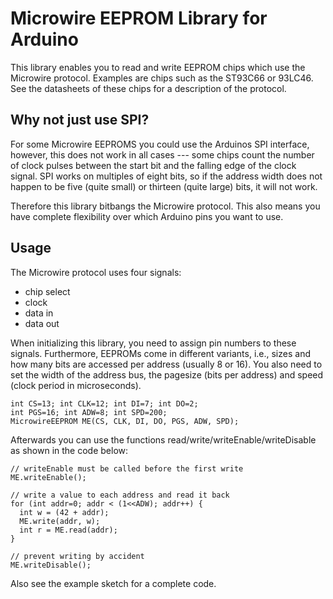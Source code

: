 # Microwire EEPROM Library for Arduino

This library enables you to read and write EEPROM chips which use the Microwire
protocol. Examples are chips such as the ST93C66 or 93LC46. See the datasheets
of these chips for a description of the protocol.

## Why not just use SPI?

For some Microwire
EEPROMS you could use the Arduinos SPI interface, however, this does not work
in all cases --- some chips count the number of clock pulses between the start
bit and the falling edge of the clock signal. SPI works on multiples of eight
bits, so if the address width does not happen to be five (quite small) or
thirteen (quite large) bits, it will not work.

Therefore this library bitbangs the Microwire protocol. This also means you
have complete flexibility over which Arduino pins you want to use.

## Usage

The Microwire protocol uses four signals:
* chip select
* clock
* data in
* data out

When initializing this library, you need to assign pin numbers to these
signals. Furthermore, EEPROMs come in different variants, i.e., sizes and
how many bits are accessed per address (usually 8 or 16). You also need to
set the width of the address bus, the pagesize (bits per address) and speed
(clock period in microseconds).

    int CS=13; int CLK=12; int DI=7; int DO=2;
    int PGS=16; int ADW=8; int SPD=200;
    MicrowireEEPROM ME(CS, CLK, DI, DO, PGS, ADW, SPD); 

Afterwards you can use the functions read/write/writeEnable/writeDisable as
shown in the code below:

```
// writeEnable must be called before the first write 
ME.writeEnable();

// write a value to each address and read it back
for (int addr=0; addr < (1<<ADW); addr++) {
  int w = (42 + addr);
  ME.write(addr, w);
  int r = ME.read(addr);
}

// prevent writing by accident
ME.writeDisable();
```

Also see the example sketch for a complete code.

